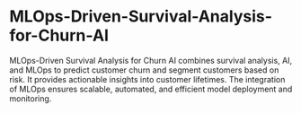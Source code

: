# MLOps-Driven-Survival-Analysis-for-Churn-AI
MLOps-Driven Survival Analysis for Churn AI combines survival analysis, AI, and MLOps to predict customer churn and segment customers based on risk. It provides actionable insights into customer lifetimes. The integration of MLOps ensures scalable, automated, and efficient model deployment and monitoring.
